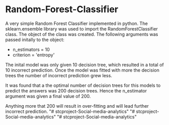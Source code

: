 # Random-Forest-Classifier

A very simple Random Forest Classifier implemented in python. The sklearn.ensemble library was used to import the RandomForestClassifier class. The object of the class was created. The following arguments was passed initally to the object:

 - n_estimators = 10
 - criterion = 'entropy'

The inital model was only given 10 decision tree, which resulted in a total of 10 incorrect prediction. Once the model was fitted with more the decision trees the number of incorrect prediction grew less.

It was found that a the optimal number of decision trees for this models to predict the answers was 200 decision trees. Hence the n_estimator argument was given a final value of 200.

Anything more that 200 will result in over-fitting and will lead further incorrect prediction.
"# stcproject-Social-media-analytics" 
"# stcproject-Social-media-analytics" 
"# stcproject-Social-media-analytics" 
